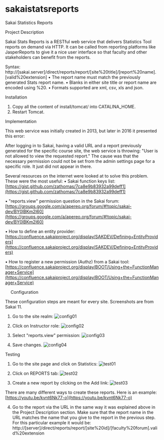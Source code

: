 # sakaistatsreports
Sakai Statistics Reports



Project Description

Sakai Stats Reports is a RESTful web service that delivers Statistics Tool reports on demand via HTTP. It can be called from reporting  platforms like JasperReports to give it a nice user interface so that faculty and other stakeholders can benefit from the reports.

Syntax:
http://[sakai.server]/direct/reports/report/[site%20title]/[report%20name].[valid%20extension]
•	The report name must match the previously generated Stats report name.
•	Blanks in either site title or report name are encoded using %20.
•	Formats supported are xml, csv, xls and json. 



Installation
1.	Copy all the content of install/tomcat/ into CATALINA_HOME.
2.	Restart Tomcat.



Implementation

This web service was initially created in 2013, but later in 2016 it presented this error:

After logging in to Sakai, having a valid URL and a report previously generated for the specific course site, the web service is throwing:
"User is not allowed to view the requested report." 
The cause was that the necessary permission could not be set from the admin settings page for a specific role. It just did not appear in there.

Several resources on the internet were looked at to solve this problem. These were the most useful:
•	Sakai function keys list: [https://gist.github.com/zathomas/7ca8e9b83932a99deff1](https://gist.github.com/zathomas/7ca8e9b83932a99deff1)

•	"reports.view" permission question in the Sakai forum: [https://groups.google.com/a/apereo.org/forum/#!topic/sakai-dev/BY0lBKm2I60](https://groups.google.com/a/apereo.org/forum/#!topic/sakai-dev/BY0lBKm2I60)

•	How to define an entity provider: [https://confluence.sakaiproject.org/display/SAKDEV/Defining+EntityProviders](https://confluence.sakaiproject.org/display/SAKDEV/Defining+EntityProviders)

•	How to register a new permission (Authz) from a Sakai tool: [https://confluence.sakaiproject.org/display/BOOT/Using+the+FunctionManager+Service](https://confluence.sakaiproject.org/display/BOOT/Using+the+FunctionManager+Service)

 

 
Configuration

These configuration steps are meant for every site. Screenshots are from Sakai 11.
1.	Go to the site realm:
 ![config01](https://github.com/sergiomuriel/sakaistatsreports/tree/master/doc/img/config01.png)
 
2.	Click on Instructor role:
 ![config02](https://github.com/sergiomuriel/sakaistatsreports/tree/master/doc/img/config02.png)

3.	Select "reports.view" permission:
 ![config03](https://github.com/sergiomuriel/sakaistatsreports/tree/master/doc/img/config03.png)

4.	Save changes.
 ![config04](https://github.com/sergiomuriel/sakaistatsreports/tree/master/doc/img/config04.png)
 
 
 
Testing 
1.	Go to the site page and click on Statistics:
 ![test01](https://github.com/sergiomuriel/sakaistatsreports/tree/master/doc/img/test01.png)

2.	Click on REPORTS tab:
 ![test02](https://github.com/sergiomuriel/sakaistatsreports/tree/master/doc/img/test02.png)

3.	Create a new report by clicking on the Add link:
 ![test03](https://github.com/sergiomuriel/sakaistatsreports/tree/master/doc/img/test03.png)

There are many different ways to create these reports. Here is an example: [https://youtu.be/kvnt6Nk77-o](https://youtu.be/kvnt6Nk77-o)

4.	Go to the report via the URL in the same way it was explained above in the Project Description section. Make sure that the report name in the URL matches the name that you give to the report in the previous step. For this particular example it would be:
http://[server]/direct/reports/report/[site%20id]/[faculty%20forum].valid%20extension



